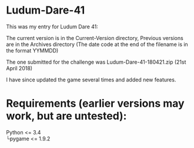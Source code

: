 # Ludum-Dare-41
This was my entry for Ludum Dare 41:

The current version is in the Current-Version directory,
Previous versions are in the Archives directory (The date code at the end of the filename is in the format YYMMDD)

The one submitted for the challenge was Ludum-Dare-41-180421.zip (21st April 2018)

I have since updated the game several times and added new features.

# Requirements (earlier versions may work, but are untested):
Python <= 3.4<br>
└pygame <= 1.9.2
